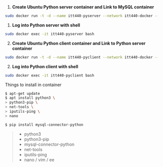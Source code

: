 1. **Create Ubuntu Python server container and Link to MySQL container**

```bash
sudo docker run -t -d --name itt440-pyserver --network itt440-docker --link itt440-mysql ubuntu:latest /bin/bash
```

1. **Log into Python server with shell**
```bash
sudo docker exec -it itt440-pyserver bash
```

2. **Create Ubuntu Python client container and Link to Python server container**
```bash
sudo docker run -t -d --name itt440-pyclient --network itt440-docker --link itt440-pyserver ubuntu:latest /bin/bash
```
2. **Log into Python client with shell**
```bash
sudo docker exec -it itt440-pyclient bash
```

Things to install in container
```bash
$ apt-get update
$ apt install python3 \
> python3-pip \
> net-tools \
> iputils-ping \
> nano

$ pip install mysql-connector-python
```

> - python3
> - python3-pip
> - mysql-connector-python
> - net-tools
> - iputils-ping
> - nano / vim / ee


